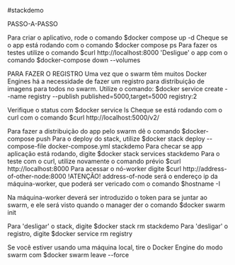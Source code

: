#stackdemo

PASSO-A-PASSO

Para criar o aplicativo, rode o comando $docker compose up -d
Cheque se o app está rodando com o comando $docker compose ps
Para fazer os testes utilize o comando $curl http://localhost:8000
'Desligue' o app com o comando $docker-compose down --volumes

PARA FAZER O REGISTRO
Uma vez que o swarm têm muitos Docker Engines há a necessidade de fazer um registro para distribuição
de imagens para todos no swarm. Utilize o comando:
$docker service create --name registry --publish published=5000,target=5000 registry:2

Verifique o status com $docker service ls
Cheque se está rodando com o curl com o comando $curl http://localhost:5000/v2/

Para fazer a distribuição do app pelo swarm dê o comando $docker-compose push
Para o deploy do stack, utilize $docker stack deploy --compose-file docker-compose.yml stackdemo
Para checar se app aplicação está rodando, digite $docker stack services stackdemo
Para o teste com o curl, utilize novamente o comando prévio $curl http://localhost:8000
Para acessar o nó-worker digite $curl http://address-of-other-node:8000 !ATENÇÃO! address-of-node será
o endereço ip da máquina-worker, que poderá ser vericado com o comando $hostname -I

Na máquina-worker deverá ser introduzido o token para se juntar ao swarm, e ele será visto quando o
manager der o comando $docker swarm init

Para 'desligar' o stack, digite $docker stack rm stackdemo
Para 'desligar' o registro, digite $docker service rm registry

Se você estiver usando uma máquina local, tire o Docker Engine do modo swarm com $docker swarm leave --force